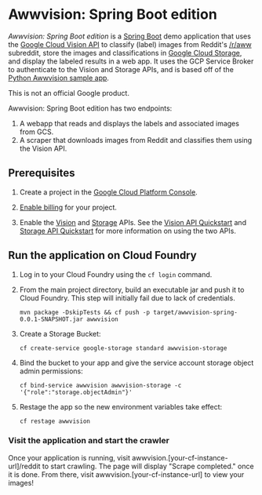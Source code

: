 # Awwvision: Spring Boot edition

*Awwvision: Spring Boot edition* is a [Spring Boot](http://projects.spring.io/spring-boot/) demo application that uses the [Google Cloud Vision API](https://cloud.google.com/vision/) to classify (label) images from Reddit's [/r/aww](https://reddit.com/r/aww) subreddit, store the images and classifications in [Google Cloud Storage](https://cloud.google.com/storage/), and display the labeled results in a web app. It uses the GCP Service Broker to authenticate to the Vision and Storage APIs, and is based off of the [Python Awwvision sample app](https://github.com/GoogleCloudPlatform/cloud-vision/tree/master/python/awwvision).

This is not an official Google product.

Awwvision: Spring Boot edition has two endpoints:

1. A webapp that reads and displays the labels and associated images from GCS.
2. A scraper that downloads images from Reddit and classifies them using the Vision API.

## Prerequisites

1. Create a project in the [Google Cloud Platform Console](https://console.cloud.google.com).

1. [Enable billing](https://console.cloud.google.com/project/_/settings) for your project.

1. Enable the [Vision](https://console.cloud.google.com/apis/api/vision.googleapis.com) and [Storage](https://console.cloud.google.com/apis/api/storage_component) APIs. See the [Vision API Quickstart](https://cloud.google.com/vision/docs/quickstart) and [Storage API Quickstart](https://cloud.google.com/storage/docs/quickstart-console) for more information on using the two APIs.

## Run the application on Cloud Foundry

1. Log in to your Cloud Foundry using the `cf login` command.

1. From the main project directory, build an executable jar and push it to Cloud Foundry. This step will initially fail due to lack of credentials.
    ```
    mvn package -DskipTests && cf push -p target/awwvision-spring-0.0.1-SNAPSHOT.jar awwvision
    ```

1. Create a Storage Bucket:
    ```
	cf create-service google-storage standard awwvision-storage
    ```

1. Bind the bucket to your app and give the service account storage object admin permissions:
    ```
    cf bind-service awwvision awwvision-storage -c '{"role":"storage.objectAdmin"}'
    ```

1. Restage the app so the new environment variables take effect:
    ```
    cf restage awwvision
    ```

### Visit the application and start the crawler

Once your application is running, visit awwvision.\[your-cf-instance-url\]/reddit to start crawling. The page will display "Scrape completed." once it is done. From there, visit awwvision.\[your-cf-instance-url\] to view your images!
